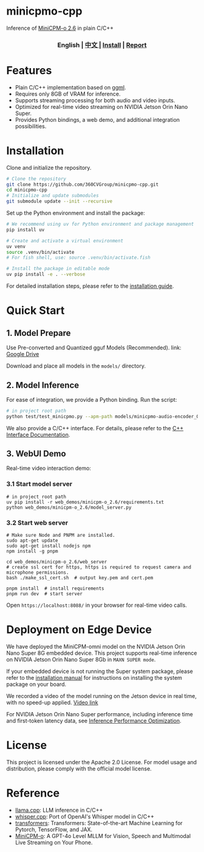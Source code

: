 # minicpmo-cpp

Inference of [MiniCPM-o 2.6](https://huggingface.co/openbmb/MiniCPM-o-2_6) in plain C/C++

<h3 align="center">
<b>English</b> | <a href="README_ZH.md"> <b>中文</b> </a> | <a href="./docs/install_en.md"><b>Install</b></a> | <a href="./docs/report_en.md"><b>Report</b></a>
</h3>


# Features
- Plain C/C++ implementation based on [ggml](https://github.com/ggml-org/ggml).
- Requires only 8GB of VRAM for inference.
- Supports streaming processing for both audio and video inputs.
- Optimized for real-time video streaming on NVIDIA Jetson Orin Nano Super.
- Provides Python bindings, a web demo, and additional integration possibilities.

# Installation

Clone and initialize the repository.
```bash
# Clone the repository
git clone https://github.com/360CVGroup/minicpmo-cpp.git
cd minicpmo-cpp
# Initialize and update submodules
git submodule update --init --recursive
```

Set up the Python environment and install the package:

```bash
# We recommend using uv for Python environment and package management
pip install uv

# Create and activate a virtual environment
uv venv
source .venv/bin/activate
# For fish shell, use: source .venv/bin/activate.fish

# Install the package in editable mode
uv pip install -e . --verbose
```

For detailed installation steps, please refer to the [installation guide](./docs/install_en.md).

# Quick Start

## 1. Model Prepare

Use Pre-converted and Quantized gguf Models (Recommended).
link: [Google Drive](https://drive.google.com/drive/folders/1xmkPHCzClJolUsEG_J6HZCATurjo3mDt?usp=sharing)

Download and place all models in the `models/` directory.

## 2. Model Inference
For ease of integration, we provide a Python binding.
Run the script:
```bash
# in project root path
python test/test_minicpmo.py --apm-path models/minicpmo-audio-encoder_Q4_K.gguf --vpm-path models/minicpmo-image-encoder_Q4_1.gguf --llm-path models/Model-7.6B-Q4_K_M.gguf --video-path assets/Skiing.mp4
```
We also provide a C/C++ interface. For details, please refer to the [C++ Interface Documentation](docs/install_en.md#2-c-interface-optional).

## 3. WebUI Demo
Real-time video interaction demo:

### 3.1 Start model server
```shell
# in project root path
uv pip install -r web_demos/minicpm-o_2.6/requirements.txt
python web_demos/minicpm-o_2.6/model_server.py
```

### 3.2 Start web server
```shell
# Make sure Node and PNPM are installed.
sudo apt-get update
sudo apt-get install nodejs npm
npm install -g pnpm

cd web_demos/minicpm-o_2.6/web_server
# create ssl cert for https, https is required to request camera and microphone permissions.
bash ./make_ssl_cert.sh  # output key.pem and cert.pem

pnpm install  # install requirements
pnpm run dev  # start server
```
Open `https://localhost:8088/` in your browser for real-time video calls.

# Deployment on Edge Device
We have deployed the MiniCPM-omni model on the NVIDIA Jetson Orin Nano Super 8G embedded device.
This project supports real-time inference on NVIDIA Jetson Orin Nano Super 8Gb in `MAXN SUPER mode`.

If your embedded device is not running the Super system package, please refer to the [installation manual](https://www.jetson-ai-lab.com/initial_setup_jon.html) for instructions on installing the system package on your board.

We recorded a video of the model running on the Jetson device in real time, with no speed-up applied.
[Video link](https://drive.google.com/file/d/1yZulWUqaJHNCPmfNaaPKm0UlHFb4-O9Z/view?usp=drive_link)

For NVIDIA Jetson Orin Nano Super performance, including inference time and first-token latency data, see [Inference Performance Optimization](./docs/report_en.md#3-inference-performance-optimization).


# License
This project is licensed under the Apache 2.0 License.
For model usage and distribution, please comply with the official model license.

# Reference
- [llama.cpp](https://github.com/ggml-org/llama.cpp): LLM inference in C/C++
- [whisper.cpp](https://github.com/ggerganov/whisper.cpp): Port of OpenAI's Whisper model in C/C++
- [transformers](https://github.com/huggingface/transformers): Transformers: State-of-the-art Machine Learning for Pytorch, TensorFlow, and JAX.
- [MiniCPM-o](https://github.com/OpenBMB/MiniCPM-o): A GPT-4o Level MLLM for Vision, Speech and Multimodal Live Streaming on Your Phone.
